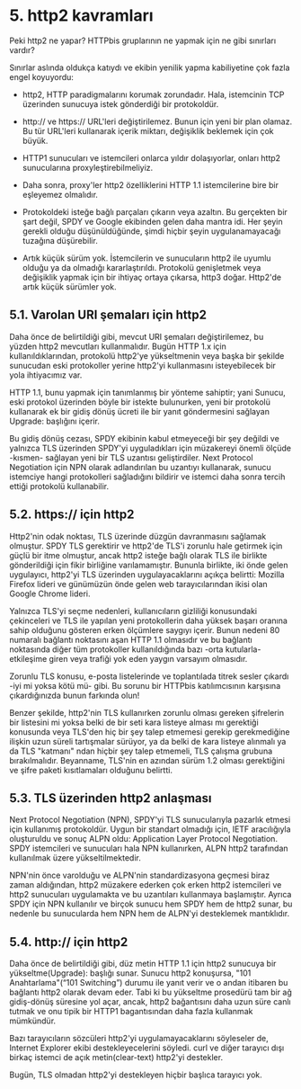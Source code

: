 # 5. http2 kavramları

Peki http2 ne yapar? HTTPbis gruplarının ne yapmak için ne gibi sınırları vardır?

Sınırlar aslında oldukça katıydı ve ekibin yenilik yapma kabiliyetine çok fazla engel koyuyordu:

- http2, HTTP paradigmalarını korumak zorundadır. Hala, istemcinin TCP üzerinden sunucuya istek gönderdiği bir protokoldür.

- http:// ve https:// URL'leri değiştirilemez. Bunun için yeni bir plan olamaz. Bu tür URL'leri kullanarak içerik miktarı, değişiklik beklemek için çok büyük.

- HTTP1 sunucuları ve istemcileri onlarca yıldır dolaşıyorlar, onları http2 sunucularına proxyleştirebilmeliyiz.

- Daha sonra, proxy'ler http2 özelliklerini HTTP 1.1 istemcilerine bire bir eşleyemez olmalıdır.

- Protokoldeki isteğe bağlı parçaları çıkarın veya azaltın. Bu gerçekten bir şart değil, SPDY ve Google ekibinden gelen daha mantra idi. Her şeyin gerekli olduğu düşünüldüğünde, şimdi hiçbir şeyin uygulanamayacağı tuzağına düşürebilir.

- Artık küçük sürüm yok. İstemcilerin ve sunucuların http2 ile uyumlu olduğu ya da olmadığı kararlaştırıldı. Protokolü genişletmek veya değişiklik yapmak için bir ihtiyaç ortaya çıkarsa, http3 doğar. Http2'de artık küçük sürümler yok.

## 5.1. Varolan URI şemaları için http2

Daha önce de belirtildiği gibi, mevcut URI şemaları değiştirilemez, bu yüzden http2 mevcutları kullanmalıdır. Bugün HTTP 1.x için kullanıldıklarından, protokolü http2'ye yükseltmenin veya başka bir şekilde sunucudan eski protokoller yerine http2'yi kullanmasını isteyebilecek bir yola ihtiyacımız var.

HTTP 1.1, bunu yapmak için tanımlanmış bir yönteme sahiptir; yani Sunucu, eski protokol üzerinden böyle bir istekte bulunurken, yeni bir protokolü kullanarak ek bir gidiş dönüş ücreti ile bir yanıt göndermesini sağlayan Upgrade: başlığını içerir.

Bu gidiş dönüş cezası, SPDY ekibinin kabul etmeyeceği bir şey değildi ve yalnızca TLS üzerinden SPDY'yi uyguladıkları için müzakereyi önemli ölçüde -kısmen- sağlayan yeni bir TLS uzantısı geliştirdiler. Next Protocol Negotiation için NPN olarak adlandırılan bu uzantıyı kullanarak, sunucu istemciye hangi protokolleri sağladığını bildirir ve istemci daha sonra tercih ettiği protokolü kullanabilir.

## 5.2. https:// için http2

Http2'nin odak noktası, TLS üzerinde düzgün davranmasını sağlamak olmuştur. SPDY TLS gerektirir ve http2'de TLS'i zorunlu hale getirmek için güçlü bir itme olmuştur, ancak http2 isteğe bağlı olarak TLS ile birlikte gönderildiği için fikir birliğine varılamamıştır. Bununla birlikte, iki önde gelen uygulayıcı, http2'yi TLS üzerinden uygulayacaklarını açıkça belirtti: Mozilla Firefox lideri ve günümüzün önde gelen web tarayıcılarından ikisi olan Google Chrome lideri.

Yalnızca TLS'yi seçme nedenleri, kullanıcıların gizliliği konusundaki çekinceleri ve TLS ile yapılan yeni protokollerin daha yüksek başarı oranına sahip olduğunu gösteren  erken ölçümlere saygıyı içerir. Bunun nedeni 80 numaralı bağlantı noktasını aşan HTTP 1.1 olmasıdır ve bu bağlantı noktasında diğer tüm protokoller kullanıldığında bazı -orta kutularla- etkileşime giren veya trafiği yok eden yaygın varsayım olmasıdır.

Zorunlu TLS konusu, e-posta listelerinde ve toplantılada titrek sesler çıkardı -iyi mi yoksa kötü mü- gibi. Bu sorunu bir HTTPbis katılımcısının karşısına çıkardığınızda bunun farkında olun!

Benzer şekilde, http2'nin TLS kullanırken zorunlu olması gereken şifrelerin bir listesini mi yoksa belki de bir seti kara listeye alması mı gerektiği konusunda veya TLS'den hiç bir şey talep etmemesi gerekip gerekmediğine ilişkin uzun süreli tartışmalar sürüyor, ya da belki de kara listeye alınmalı ya da TLS "katmanı" ndan hiçbir şey talep etmemeli, TLS çalışma grubuna bırakılmalıdır. Beyanname, TLS'nin en azından sürüm 1.2 olması gerektiğini ve şifre paketi kısıtlamaları olduğunu belirtti.

## 5.3. TLS üzerinden http2 anlaşması

Next Protocol Negotiation (NPN), SPDY'yi TLS sunucularıyla pazarlık etmesi için kullanımış protokoldür. Uygun bir standart olmadığı için, IETF aracılığıyla oluşturuldu ve sonuç ALPN oldu: Application Layer Protocol Negotiation. SPDY istemcileri ve sunucuları hala NPN kullanırken, ALPN http2 tarafından kullanılmak üzere yükseltilmektedir. 

NPN'nin önce varolduğu ve ALPN'nin standardizasyona geçmesi biraz zaman aldığından, http2 müzakere ederken çok erken http2 istemcileri ve http2 sunucuları uygulamakta ve bu uzantıları kullanmaya başlamıştır. Ayrıca SPDY için NPN kullanılır ve birçok sunucu hem SPDY hem de http2 sunar, bu nedenle bu sunucularda hem NPN hem de ALPN'yi desteklemek mantıklıdır.

## 5.4. http:// için http2

Daha önce de belirtildiği gibi, düz metin HTTP 1.1 için http2 sunucuya bir yükseltme(Upgrade): başlığı sunar. Sunucu http2 konuşursa, "101 Anahtarlama"(“101 Switching”) durumu ile yanıt verir ve o andan itibaren bu bağlantı http2 olarak devam eder. Tabi ki bu yükseltme prosedürü tam bir ağ gidiş-dönüş süresine yol açar, ancak, http2 bağantısını daha uzun süre canlı tutmak ve onu tipik bir HTTP1 bagantısından daha fazla kullanmak mümkündür.

Bazı tarayıcıların sözcüleri http2'yi uygulamayacaklarını söyleseler de, Internet Explorer ekibi destekleyecelerini söyledi. curl ve diğer tarayıcı dışı birkaç istemci de açık metin(clear-text) http2'yi destekler.

Bugün, TLS olmadan http2'yi destekleyen hiçbir başlıca tarayıcı yok.